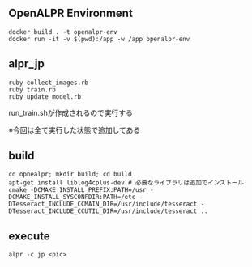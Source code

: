 ## OpenALPR Environment
```shell
docker build . -t openalpr-env
docker run -it -v $(pwd):/app -w /app openalpr-env
```

## alpr_jp
```shell
ruby collect_images.rb
ruby train.rb
ruby update_model.rb
```
run_train.shが作成されるので実行する

※今回は全て実行した状態で追加してある

## build
```shell
cd opnealpr; mkdir build; cd build
apt-get install liblog4cplus-dev # 必要なライブラリは追加でインストール
cmake -DCMAKE_INSTALL_PREFIX:PATH=/usr -DCMAKE_INSTALL_SYSCONFDIR:PATH=/etc -DTesseract_INCLUDE_CCMAIN_DIR=/usr/include/tesseract -DTesseract_INCLUDE_CCUTIL_DIR=/usr/include/tesseract ..
```

## execute
```shell
alpr -c jp <pic>
```